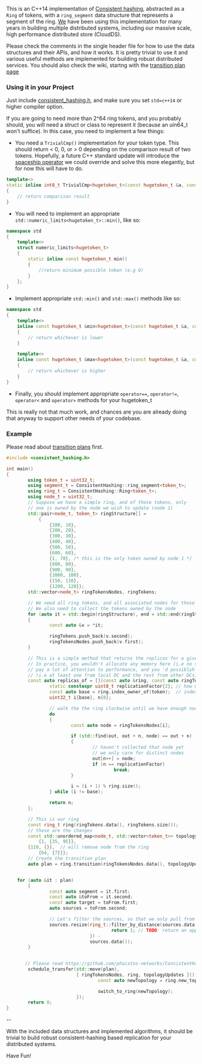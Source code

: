 This is an C++14 implementation of [Consistent hashing](https://en.wikipedia.org/wiki/Consistent_hashing), abstracted as a `Ring` of tokens, with a `ring_segment` data structure that represents a segment of the ring. [We](http://phaistosnetworks.gr/) have been using this implementation for many years in building multiple distributed systems, including our massive scale, high performance distributed store (CloudDS). 

Please check the comments in the single header file for how to use the data structures and their APIs, and how it works. 
It is pretty trivial to use it and various useful methods are implemented for building robust distributed services. You should also check the wiki, startng with the [transition plan page](https://github.com/phaistos-networks/ConsistentHashing/wiki/Transition-Plan)

### Using it in your Project
Just include [consistent_hashing.h](https://github.com/phaistos-networks/ConsistentHashing/blob/master/consistent_hashing.h), and make sure you set `std=c++14` or higher compiler option.

If you are going to need more than 2^64 ring tokens, and you probably should, you will need a struct or class to represent it (because an uin64_t won't suffice). In this case, you need to implement a few things:

- You need a `TrivialCmp()` implementation for your token type. This should return < 0, 0, or > 0 depending on the comparison result of two tokens. Hopefully, a future C++ standard update will introduce the [spaceship operator](https://en.wikipedia.org/wiki/Three-way_comparison) we could override and solve this more elegantly, but for now this will have to do.
```cpp
template<>
static inline int8_t TrivialCmp<hugetoken_t>(const hugetoken_t &a, const hugetoken_t &b)
{
	// return comparison result
}
```

- You will need to implement an appropriate `std::numeric_limits<hugetoken_t>::min()`, like so:
```cpp
namespace std
{
	template<>
	struct numeric_limits<hugetoken_t>
	{
		static inline const hugetoken_t min()
		{
			//return minimum possible token (e.g 0)
		}
	};
}
```

- Implement appropriate `std::min()` and `std::max()` methods like so:
```cpp
namespace std
{
	template<>
	inline const hugetoken_t &min<hugetoken_t>(const hugetoken_t &a, const hugetoken_t &b)
	{
		// return whichever is lower
	}

	template<>
	inline const hugetoken_t &max<hugetoken_t>(const hugetoken_t &a, const hugetoken_t &b)
	{
		// return whichever is higher 
	}
}
```

- Finally, you should implement appropriate `operator==`, `operator!=`, `operator<` and `operator>` methods for your hugetoken_t

This is really not that much work, and chances are you are already doing that anyway to support other needs of your codebase.

### Example
Please read about [transition plans](https://github.com/phaistos-networks/ConsistentHashing/wiki/Transition-Plan) first.

```cpp
#include <consistent_hashing.h>

int main()
{
        using token_t = uint32_t;
        using segment_t = ConsistentHashing::ring_segment<token_t>;
        using ring_t = ConsistentHashing::Ring<token_t>;
        using node_t = uint32_t;
        // Suppose we have a simple ring, and of those tokens, only
        // one is owned by the node we wish to update (node 1)
        std::pair<node_t, token_t> ringStructure[] =
            {
                {100, 10},
                {200, 20},
                {300, 30},
                {400, 40},
                {500, 50},
                {600, 60},
                {1, 70}, /* this is the only token owned by node 1 */
                {800, 80},
                {900, 90},
                {1000, 100},
                {150, 110},
                {1200, 120}};
        std::vector<node_t> ringTokensNodes, ringTokens;

        // We need all ring tokens, and all associated nodes for those tokens.
        // We also need to collect the tokens owned by the node
        for (auto it = std::begin(ringStructure), end = std::end(ringStructure); it != end; ++it)
        {
                const auto &v = *it;

                ringTokens.push_back(v.second);
                ringTokensNodes.push_back(v.first);
        }

        // This is a simple method that returns the replicas for a given token
        // In practice, you wouldn't allocate any memory here (i.e no std::vector<> use), you 'd
        // pay a lot of attention to performance, and you 'd possiblyh consider physical placement of node
        // (i.e at least one from local DC and the rest from other DCs)
        const auto replicas_of = [](const auto &ring, const auto ringTokensNodes, const token_t token, node_t *const out) {
                static constexpr uint8_t replicationFactor{2}; // how many copies of each ring segment we need at any given time
                const auto base = ring.index_owner_of(token);  // index in the ring tokens for the token-owner of token(input)
                uint32_t i{base}, n{0};

                // walk the the ring clockwise until we have enough nodes to return
                do
                {
                        const auto node = ringTokensNodes[i];

                        if (std::find(out, out + n, node) == out + n)
                        {
                                // haven't collected that node yet
                                // we only care for distinct nodes
                                out[n++] = node;
                                if (n == replicationFactor)
                                        break;
                        }

                        i = (i + 1) % ring.size();
                } while (i != base);

                return n;
        };

        // This is our ring
        const ring_t ring(ringTokens.data(), ringTokens.size());
        // those are the changes
        const std::unordered_map<node_t, std::vector<token_t>> topologyUpdates{
            {1, {35, 95}},
	    {110, {}}, 	// will remove node from the ring
            {64, {7}}};
        // Create the transition plan
        auto plan = ring.transition(ringTokensNodes.data(), topologyUpdates, replicas_of);


	for (auto &it : plan)
        {
                const auto segment = it.first;
                const auto &toFrom = it.second;
                const auto target = toFrom.first;
                auto sources = toFrom.second;

                // Let's filter the sources, so that we only pull from the nodes closest to us in terms of node hopes
                sources.resize(ring_t::filter_by_distance(sources.data(), sources.data() + sources.size(), [target](const auto node) {
                                       return 1; // TODO: return an appropriate distance from target to node
                               }) -
                               sources.data());
        }

     
       // Please read https://github.com/phaistos-networks/ConsistentHashing/wiki/Transition-Plan
        schedule_transfer(std::move(plan),
                          [ ringTokensNodes, ring, topologyUpdates ]() {
                                  const auto newTopology = ring.new_topology(ringTokensNodes.data(), topologyUpdates);

                                  switch_to_ring(newTopology);
                          });
        return 0;
}
```
--

With the included data structures and implemented algorithms, it should be trivial to build robust consistent-hashing based replication for your distributed systems.

Have Fun!
